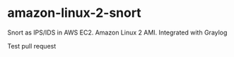# amazon-linux-2-snort
Snort as IPS/IDS in AWS EC2. Amazon Linux 2 AMI. Integrated with Graylog

Test pull request
